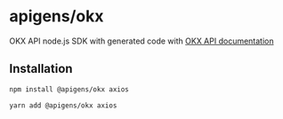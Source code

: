 # apigens/okx

OKX API node.js SDK with generated code with [OKX API documentation](https://www.okx.com/docs-v5/en/)

## Installation
```bash
npm install @apigens/okx axios

yarn add @apigens/okx axios
```
